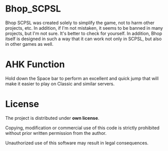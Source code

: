 # Bhop_SCPSL
Bhop SCPSL was created solely to simplify the game, not to harm other projects, etc. In addition, if I'm not mistaken, it seems to be banned in many projects, but I'm not sure. It's better to check for yourself. In addition, Bhop itself is designed in such a way that it can work not only in SCPSL, but also in other games as well.

# AHK Function
Hold down the Space bar to perform an excellent and quick jump that will make it easier to play on Classic and similar servers.

# License
The project is distributed under **own license**.

Copying, modification or commercial use of this code is strictly prohibited without prior written permission from the author.

Unauthorized use of this software may result in legal consequences.
